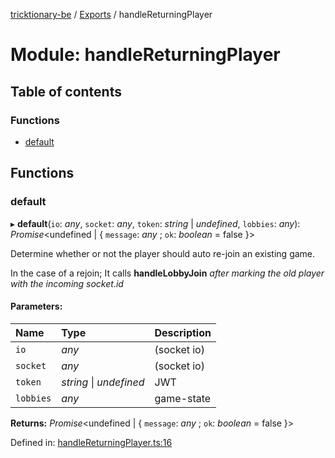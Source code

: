 [tricktionary-be](../README.md) / [Exports](../modules.md) / handleReturningPlayer

# Module: handleReturningPlayer

## Table of contents

### Functions

- [default](handlereturningplayer.md#default)

## Functions

### default

▸ **default**(`io`: *any*, `socket`: *any*, `token`: *string* \| *undefined*, `lobbies`: *any*): *Promise*<undefined \| { `message`: *any* ; `ok`: *boolean* = false }\>

Determine whether or not the player should auto re-join an existing game.

In the case of a rejoin; It calls **handleLobbyJoin**
_after marking the old player with the incoming socket.id_

#### Parameters:

Name | Type | Description |
:------ | :------ | :------ |
`io` | *any* | (socket io)   |
`socket` | *any* | (socket io)   |
`token` | *string* \| *undefined* | JWT   |
`lobbies` | *any* | game-state    |

**Returns:** *Promise*<undefined \| { `message`: *any* ; `ok`: *boolean* = false }\>

Defined in: [handleReturningPlayer.ts:16](https://github.com/story-squad/tricktionary-be/blob/84c0a66/src/sockets/handleReturningPlayer.ts#L16)
